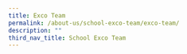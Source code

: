 ```yaml
---
title: Exco Team
permalink: /about-us/school-exco-team/exco-team/
description: ""
third_nav_title: School Exco Team
---
```

